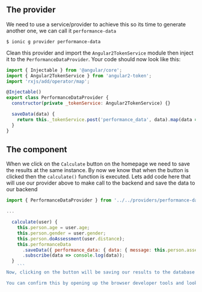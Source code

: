 ## The provider

We need to use a service/provider to achieve this so its time to generate another one, we can call it `performance-data`
```shell
$ ionic g provider performance-data
```
Clean this provider and import the `Angular2TokenService` module then inject it to the `PerformanceDataProvider`. Your code should now look like this:
```javascript
import { Injectable } from '@angular/core';
import { Angular2TokenService } from 'angular2-token';
import 'rxjs/add/operator/map';

@Injectable()
export class PerformanceDataProvider {
  constructor(private _tokenService: Angular2TokenService) {}

  saveData(data) {
    return this._tokenService.post('performance_data', data).map(data => data);
  }
}
```
## The component

When we click on the `Calculate` button on the homepage we need to save the results at the same instance. By now we know that when the button is clicked then the `calculate()` function is executed. Lets add code here that will use our provider above to make call to the backend and save the data to our backend
```javascript
import { PerformanceDataProvider } from '../../providers/performance-data/performance-data';

...

  calculate(user) {
    this.person.age = user.age;
    this.person.gender = user.gender;
    this.person.doAssessment(user.distance);
    this.performanceData
      .saveData({ performance_data: { data: { message: this.person.assessmentMessage } } })
      .subscribe(data => console.log(data));
  }
	```
Now, clicking on the button will be saving our results to the database

You can confirm this by opening up the browser developer tools and looking under network tab, do you see that there is a response from the server

